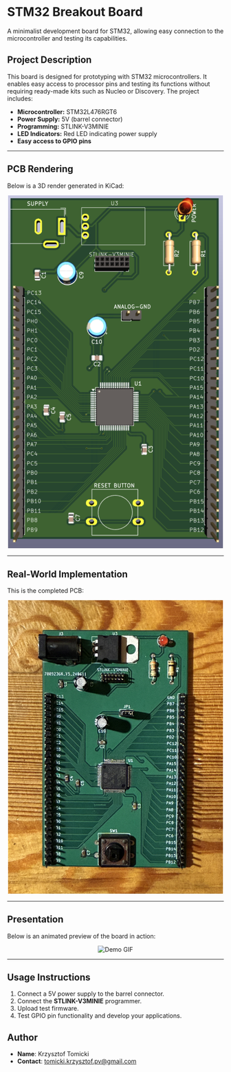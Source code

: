 # STM32 Breakout Board

A minimalist development board for STM32, allowing easy connection to the microcontroller and testing its capabilities.

## Project Description
This board is designed for prototyping with STM32 microcontrollers. It enables easy access to processor pins and testing its functions without requiring ready-made kits such as Nucleo or Discovery. The project includes:

- **Microcontroller:** STM32L476RGT6
- **Power Supply:** 5V (barrel connector)
- **Programming:** STLINK-V3MINIE
- **LED Indicators:** Red LED indicating power supply
- **Easy access to GPIO pins**

---

## PCB Rendering
Below is a 3D render generated in KiCad:

<div align="center">
    <img src="Images/PCB_3D_Visualisation.png" alt="3D View" width="500"/>
</div>

---

## Real-World Implementation
This is the completed PCB:

<div align="center">
    <img src="Images/PCB_Realisation.jpg" alt="Real PCB" width="500"/>
</div>

---

## Presentation
Below is an animated preview of the board in action:

<div align="center">
    <img src="Images/Presentation.gif" alt="Demo GIF" width="500"/>
</div>

---

## Usage Instructions
1. Connect a 5V power supply to the barrel connector.
2. Connect the **STLINK-V3MINIE** programmer.
3. Upload test firmware.
4. Test GPIO pin functionality and develop your applications.

## Author
- **Name**: Krzysztof Tomicki
- **Contact**: tomicki.krzysztof.pv@gmail.com
